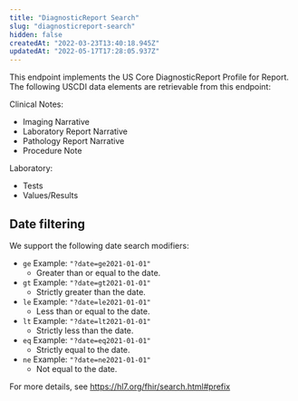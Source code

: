 ```yaml
---
title: "DiagnosticReport Search"
slug: "diagnosticreport-search"
hidden: false
createdAt: "2022-03-23T13:40:18.945Z"
updatedAt: "2022-05-17T17:28:05.937Z"
---
```

This endpoint implements the US Core DiagnosticReport Profile for Report. The following USCDI data elements are retrievable from this endpoint:

Clinical Notes: 

* Imaging Narrative
* Laboratory Report Narrative
* Pathology Report Narrative
* Procedure Note

Laboratory:

* Tests
* Values/Results

## Date filtering
We support the following date search modifiers:
- `ge` Example: `"?date=ge2021-01-01"`
  - Greater than or equal to the date.
- `gt` Example: `"?date=gt2021-01-01"`
  - Strictly greater than the date.
- `le` Example: `"?date=le2021-01-01"`
  - Less than or equal to the date.
- `lt` Example: `"?date=lt2021-01-01"`
  - Strictly less than the date.
- `eq` Example: `"?date=eq2021-01-01"`
  - Strictly equal to the date.
- `ne` Example: `"?date=ne2021-01-01"`
  - Not equal to the date.

For more details, see https://hl7.org/fhir/search.html#prefix